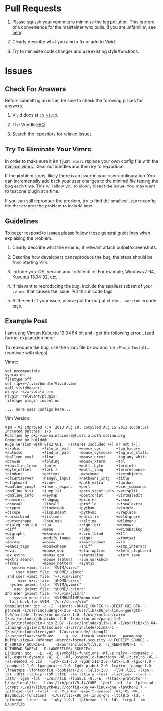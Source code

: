 Pull Requests
=============

1. Please squash your commits to minimize the log pollution. This is more of a convenience for the maintainer who pulls. If you are unfamiliar, see [here](http://ariejan.net/2011/07/05/git-squash-your-latests-commits-into-one/).

2. Clearly describe what you aim to fix or add to Vivid.

3. Try to minimize code changes and use existing style/functions.

Issues
======

## Check For Answers

Before submitting an issue, be sure to check the following places for answers.

1. Vivid docs at [`:h vivid`](https://github.com/axvr/Vivid.vim/blob/master/doc/vivid.txt).

2. The Vundle [FAQ](https://github.com/VundleVim/Vundle.vim/wiki).

3. [Search](https://github.com/axvr/Vivid.vim/search) the repository for related issues.


## Try To Eliminate Your Vimrc

In order to make sure it isn't just `.vimrc` replace your own config file with the [minimal vimrc](https://github.com/axvr/Vivid.vim/blob/master/test-files/mini-vimrc.vim). Clear out bundles and then try to reproduce.

If the problem stops, likely there is an issue in your user configuration. You can incrementally add back your user changes to the minimal file testing the bug each time. This will allow you to slowly bisect the issue. You may want to test one plugin at a time.

If you can still reproduce the problem, try to find the smallest `.vimrc` config file that creates the problem to include later.

## Guidelines

To better respond to issues please follow these general guidelines when explaining the problem.

1. Clearly describe what the error is, if relevant attach output/screenshots.

2. Describe how developers can reproduce the bug, the steps should be from starting Vim.

3. Include your OS, version and architecture. For example, Windows 7 64, Kubuntu 13.04 32, etc...

4. If relevant to reproducing the bug, include the smallest subset of your `.vimrc` that causes the issue. Put this in code tags.

5. At the end of your issue, please put the output of `vim --version` in code tags.

## Example Post

I am using Vim on Kubuntu 13.04 64 bit and I get the following error... (add further explanation here)

To reproduce the bug, use the vimrc file below and run `:PluginInstall`... (continue with steps)

Vimrc:
```
set nocompatible
syntax on
filetype off
set rtp+=~/.vim/bundle/Vivid.vim/
call vivid#open()
Plugin 'axvr/Vivid.vim'
Plugin 'relevant/plugin'
filetype plugin indent on

.... more user configs here...
```

Vim Version:
```
VIM - Vi IMproved 7.4 (2013 Aug 10, compiled Aug 15 2013 10:58:39)
Included patches: 1-5
Modified by pkg-vim-maintainers@lists.alioth.debian.org
Compiled by buildd@
Huge version with GTK2 GUI.  Features included (+) or not (-):
+arabic          +file_in_path    +mouse_sgr       +tag_binary
+autocmd         +find_in_path    -mouse_sysmouse  +tag_old_static
+balloon_eval    +float           +mouse_urxvt     -tag_any_white
+browse          +folding         +mouse_xterm     +tcl
++builtin_terms  -footer          +multi_byte      +terminfo
+byte_offset     +fork()          +multi_lang      +termresponse
+cindent         +gettext         -mzscheme        +textobjects
+clientserver    -hangul_input    +netbeans_intg   +title
+clipboard       +iconv           +path_extra      +toolbar
+cmdline_compl   +insert_expand   +perl            +user_commands
+cmdline_hist    +jumplist        +persistent_undo +vertsplit
+cmdline_info    +keymap          +postscript      +virtualedit
+comments        +langmap         +printer         +visual
+conceal         +libcall         +profile         +visualextra
+cryptv          +linebreak       +python          +viminfo
+cscope          +lispindent      -python3         +vreplace
+cursorbind      +listcmds        +quickfix        +wildignore
+cursorshape     +localmap        +reltime         +wildmenu
+dialog_con_gui  +lua             +rightleft       +windows
+diff            +menu            +ruby            +writebackup
+digraphs        +mksession       +scrollbind      +X11
+dnd             +modify_fname    +signs           -xfontset
-ebcdic          +mouse           +smartindent     +xim
+emacs_tags      +mouseshape      -sniff           +xsmp_interact
+eval            +mouse_dec       +startuptime     +xterm_clipboard
+ex_extra        +mouse_gpm       +statusline      -xterm_save
+extra_search    -mouse_jsbterm   -sun_workshop
+farsi           +mouse_netterm   +syntax
   system vimrc file: "$VIM/vimrc"
     user vimrc file: "$HOME/.vimrc"
 2nd user vimrc file: "~/.vim/vimrc"
      user exrc file: "$HOME/.exrc"
  system gvimrc file: "$VIM/gvimrc"
    user gvimrc file: "$HOME/.gvimrc"
2nd user gvimrc file: "~/.vim/gvimrc"
    system menu file: "$VIMRUNTIME/menu.vim"
  fall-back for $VIM: "/usr/share/vim"
Compilation: gcc -c -I. -Iproto -DHAVE_CONFIG_H -DFEAT_GUI_GTK  -pthread -I/usr/include/gtk-2.0 -I/usr/lib/x86_64-linux-gnu/gtk-2.0/include -I/usr/include/atk-1.0 -I/usr/include/cairo -I/usr/include/gdk-pixbuf-2.0 -I/usr/include/pango-1.0 -I/usr/include/gio-unix-2.0/ -I/usr/include/glib-2.0 -I/usr/lib/x86_64-linux-gnu/glib-2.0/include -I/usr/include/pixman-1 -I/usr/include/freetype2 -I/usr/include/libpng12 -I/usr/include/harfbuzz     -g -O2 -fstack-protector --param=ssp-buffer-size=4 -Wformat -Werror=format-security -U_FORTIFY_SOURCE -D_FORTIFY_SOURCE=1     -I/usr/include/tcl8.5  -D_REENTRANT=1  -D_THREAD_SAFE=1  -D_LARGEFILE64_SOURCE=1
Linking: gcc   -L. -Wl,-Bsymbolic-functions -Wl,-z,relro -rdynamic -Wl,-export-dynamic -Wl,-E  -Wl,-Bsymbolic-functions -Wl,-z,relro -Wl,--as-needed -o vim   -lgtk-x11-2.0 -lgdk-x11-2.0 -latk-1.0 -lgio-2.0 -lpangoft2-1.0 -lpangocairo-1.0 -lgdk_pixbuf-2.0 -lcairo -lpango-1.0 -lfreetype -lfontconfig -lgobject-2.0 -lglib-2.0   -lSM -lICE -lXpm -lXt -lX11 -lXdmcp -lSM -lICE  -lm -ltinfo -lnsl  -lselinux  -lacl -lattr -lgpm -ldl  -L/usr/lib -llua5.1 -Wl,-E  -fstack-protector -L/usr/local/lib  -L/usr/lib/perl/5.14/CORE -lperl -ldl -lm -lpthread -lcrypt -L/usr/lib/python2.7/config-x86_64-linux-gnu -lpython2.7 -lpthread -ldl -lutil -lm -Xlinker -export-dynamic -Wl,-O1 -Wl,-Bsymbolic-functions  -L/usr/lib/x86_64-linux-gnu -ltcl8.5 -ldl -lpthread -lieee -lm -lruby-1.9.1 -lpthread -lrt -ldl -lcrypt -lm  -L/usr/lib
```
